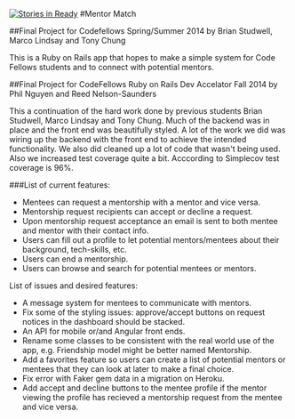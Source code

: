 [![Stories in Ready](https://badge.waffle.io/bwstud/Mentor-Match-Reboot.png?label=ready&title=Ready)](https://waffle.io/bwstud/Mentor-Match-Reboot)
#Mentor Match


##Final Project for Codefellows Spring/Summer 2014
by Brian Studwell, Marco Lindsay and Tony Chung

This is a Ruby on Rails app that hopes to make a simple system for Code Fellows students and to connect with potential mentors.

##Final Project for CodeFellows Ruby on Rails Dev Accelator Fall 2014
by Phil Nguyen and Reed Nelson-Saunders

This a continuation of the hard work done by previous students Brian Studwell, Marco Lindsay and Tony Chung. Much of the backend was in place and the front end was beautifully styled. A lot of the work we did was wiring up the backend with the front end to achieve the intended functionality.  We also did cleaned up a lot of code that wasn't being used. Also we increased test coverage quite a bit.  Acccording to Simplecov test coverage is 96%.

###List of current features:

- Mentees can request a mentorship with a mentor and vice versa.
- Mentorship request recipients can accept or decline a request.
- Upon mentorship request acceptance an email is sent to both mentee and mentor with their contact info.
- Users can fill out a profile to let potential mentors/mentees about their background, tech-skills, etc.
- Users can end a mentorship.
- Users can browse and search for potential mentees or mentors.

List of issues and desired features:

- A message system for mentees to communicate with mentors.
- Fix some of the styling issues: approve/accept buttons on request notices in the dashboard should be stacked.
- An API for mobile or/and Angular front ends.
- Rename some classes to be consistent with the real world use of the app, e.g. Friendship model might be better named Mentorship.
- Add a favorites feature so users can create a list of potential mentors or mentees that they can look at later to make a final choice.
- Fix error with Faker gem data in a migration on Heroku.
- Add accept and decline buttons to the mentee profile if the mentor viewing the profile has recieved a mentorship request from the mentee and vice versa.
